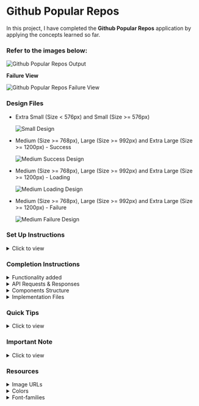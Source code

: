 # Github Popular Repos

In this project, I have completed the **Github Popular Repos** application by applying the concepts learned so far.

### Refer to the images below:

![Github Popular Repos Output](https://assets.ccbp.in/frontend/content/react-js/github-popular-repos-output.gif)

**Failure View** 

![Github Popular Repos Failure View](https://assets.ccbp.in/frontend/content/react-js/github-popular-repos-error-view-output.gif)

### Design Files

- Extra Small (Size < 576px) and Small (Size >= 576px)
  
  ![Small Design](https://assets.ccbp.in/frontend/content/react-js/github-repos-sm-outputs.png)
  
- Medium (Size >= 768px), Large (Size >= 992px) and Extra Large (Size >= 1200px) - Success
  
  ![Medium Success Design](https://assets.ccbp.in/frontend/content/react-js/github-repos-lg-success-output.png)
  
- Medium (Size >= 768px), Large (Size >= 992px) and Extra Large (Size >= 1200px) - Loading
  
  ![Medium Loading Design](https://assets.ccbp.in/frontend/content/react-js/github-repos-lg-loading-output.png)
  
- Medium (Size >= 768px), Large (Size >= 992px) and Extra Large (Size >= 1200px) - Failure
  
  ![Medium Failure Design](https://assets.ccbp.in/frontend/content/react-js/github-repos-error-view-lg-output.png)

### Set Up Instructions

<details>
<summary>Click to view</summary>

- Download dependencies by running `npm install`
- Start up the app using `npm start`
</details>

### Completion Instructions

<details>
<summary>Functionality added</summary>
<br/>

The app has the following functionalities:

- When the app is opened initially:

  - An HTTP GET request is made to **githubReposApiUrl** with query parameter as `language` and its initial value as `ALL`
  - **_loader_** is displayed while fetching the data
  - After the data is fetched successfully, the repositories list received in the response is displayed

- When a language filter is active:

  - An HTTP GET request is made to the above-mentioned URL with the `id` of the active language
  - **_loader_** is displayed while fetching the data
  - After the data is fetched successfully, the repositories list received in the response is displayed

- The `GithubPopularRepos` component is provided with `languageFiltersData`. It consists of a list of language filter objects with the following properties in each language filter object:

  |   Key    | Data Type |
  | :------: | :-------: |
  |    id    |  String   |
  | language |  String   |

</details>

<details>

<summary>API Requests & Responses</summary>
<br>

**githubReposApiUrl**

#### API: `https://apis.ccbp.in/popular-repos`

#### Example: `https://apis.ccbp.in/popular-repos?language=ALL`

#### Method: `GET`

#### Description:

Returns a response containing the list of repositories

#### Response

```json
{
  "popular_repos": [
    {
	  "name": "freeCodeCamp",
      "id": 28457823,
      "issues_count": 154,
      "forks_count": 26651,
      "stars_count": 331304,
      "avatar_url": "https://avatars.githubusercontent.com/u/9892522?v=4"
    },
      ...
  ],
}
```

</details>

<details>
<summary>Components Structure</summary>

<br/>
<div style="text-align: center;">
    <img src="https://assets.ccbp.in/frontend/content/react-js/github-popular-repos-component-breakdown-structure.png" alt="component-breakdown-structure" style="max-width:100%;box-shadow:0 2.8px 2.2px rgba(0, 0, 0, 0.12)">
</div>
<br/>

</details>

<details>
<summary>Implementation Files</summary>
<br/>

The following files were used to complete the implementation:

- `src/components/GithubPopularRepos/index.js`
- `src/components/GithubPopularRepos/index.css`
- `src/components/LanguageFilterItem/index.js`
- `src/components/LanguageFilterItem/index.css`
- `src/components/RepositoryItem/index.js`
- `src/components/RepositoryItem/index.css`
</details>

### Quick Tips

<details close>
<summary>Click to view</summary>
<br>

- To display the animated loader, we need to import the `Loader` component using the below statement:

  ```jsx
  import Loader from 'react-loader-spinner'
  ```

- In order to display the given animated loader, pass the `type` and `color` props to the `Loader` component with values as **ThreeDots** and **#0284c7**, respectively

  ```jsx
  <Loader type="ThreeDots" color="#0284c7" height={80} width={80} />
  ```

    <br/>  
  </details>

### Important Note

<details>
<summary>Click to view</summary>

<br/>

**The following instructions are required for the tests to pass:**

- Wrap the `Loader` component with an HTML container element and add the `data-testid` attribute value as **loader** to it

  ```jsx
  <div data-testid="loader">
    <Loader type="ThreeDots" color="#0284c7" height={80} width={80} />
  </div>
  ```

</details>

### Resources

<details>
<summary>Image URLs</summary>

- [https://assets.ccbp.in/frontend/react-js/stars-count-img.png](https://assets.ccbp.in/frontend/react-js/stars-count-img.png) alt should be **stars**
- [https://assets.ccbp.in/frontend/react-js/forks-count-img.png](https://assets.ccbp.in/frontend/react-js/forks-count-img.png) alt should be **forks**
- [https://assets.ccbp.in/frontend/react-js/issues-count-img.png](https://assets.ccbp.in/frontend/react-js/issues-count-img.png) alt should be **open issues**
- [https://assets.ccbp.in/frontend/react-js/api-failure-view.png](https://assets.ccbp.in/frontend/react-js/api-failure-view.png) alt should be **failure view**

</details>

<details>
<summary>Colors</summary>

<br/>

<div style="background-color: #0284c7; width: 150px; padding: 10px; color: white">Hex: #0284c7</div>
<div style="background-color: #ffffff; width: 150px; padding: 10px; color: black">Hex: #ffffff</div>
<div style="background-color: #0f172a; width: 150px; padding: 10px; color: white">Hex: #0f172a</div>
<div style="background-color: #f8f8ff; width: 150px; padding: 10px; color: black">Hex: #f8f8ff</div>
<div style="background-color: #e73959; width: 150px; padding: 10px; color: white">Hex: #e73959</div>
<div style="background-color: #1e293b; width: 150px; padding: 10px; color: white">Hex: #1e293b</div>

</details>

<details>
<summary>Font-families</summary>

- Roboto
- Lobster

</details>
